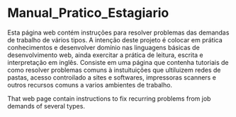 # Manual_Pratico_Estagiario

Esta página web contém instruções para resolver problemas das demandas de trabalho de vários tipos.
A intenção deste projeto é colocar em prática conhecimentos e desenvolver domínio nas linguagens básicas de desenvolvimento web, ainda exercitar a prática de leitura, escrita e interpretação em inglês.
Consiste em uma página que contenha tutoriais de como resolver problemas comuns à instuituições que ultiluizem redes de pastas, acesso controilado a sites e softwares, impressoras scanners e outros recursos comuns a varios ambientes de trabalho.

That web page contain instructions to fix recurring problems from  job demands of several types. 
